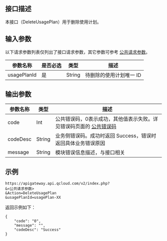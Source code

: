 ## 接口描述

本接口（DeleteUsagePlan）用于删除使用计划。

## 输入参数

以下请求参数列表仅列出了接口请求参数，其它参数可参考 [公共请求参数](https://intl.cloud.tencent.com/document/product/628/18814)。

| 参数名称        | 是否必选 | 类型     | 描述            |
| ----------- | ---- | ------ | ------------- |
| usagePlanId | 是    | String | 待删除的使用计划唯一 ID |

## 输出参数

| 参数名称 | 类型   | 描述                                                         |
| -------- | ------ | ------------------------------------------------------------ |
| code     | Int    | 公共错误码，0表示成功，其他值表示失败。详见错误码页面的  [公共错误码](https://intl.cloud.tencent.com/document/product/628/18822) |
| codeDesc | String | 业务侧错误码。成功时返回 Success，错误时返回具体业务错误原因 |
| message  | String | 模块错误信息描述，与接口相关                                 |

## 示例 
```
https://apigateway.api.qcloud.com/v2/index.php?
&<公共请求参数>
&Action=DeleteUsagePlan
&usagePlanId=usagePlan-XX
```
返回示例如下：
```
{
	"code": "0",
	"message": "",
	"codeDesc": "Success"
}
```
